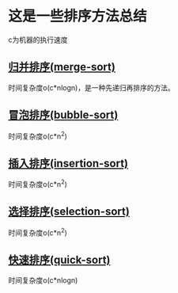 # 这是一些排序方法总结
c为机器的执行速度
## [归并排序(merge-sort)](./merge.cpp)
时间复杂度o(c\*nlogn)，是一种先递归再排序的方法。
## [冒泡排序(bubble-sort)](./bubble.cpp)
时间复杂度o(c\*n<sup>2</sup>)
## [插入排序(insertion-sort)](./inert.cpp)
时间复杂度o(c\*n<sup>2</sup>)
## [选择排序(selection-sort)](./select.cpp)
时间复杂度o(c\*n<sup>2</sup>)
## [快速排序(quick-sort)](./quick.cpp)
时间复杂度o(c\*nlogn)
